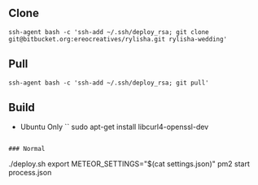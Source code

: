 

## Clone
```
ssh-agent bash -c 'ssh-add ~/.ssh/deploy_rsa; git clone git@bitbucket.org:ereocreatives/rylisha.git rylisha-wedding'
```

## Pull
```
ssh-agent bash -c 'ssh-add ~/.ssh/deploy_rsa; git pull'
```


## Build

* Ubuntu Only
``
sudo apt-get install libcurl4-openssl-dev
```

### Normal
```
./deploy.sh
export METEOR_SETTINGS="$(cat settings.json)"
pm2 start process.json
```
